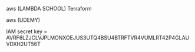 aws (LAMBDA SCHOOL)
Terraform

aws (UDEMY)

IAM secret key = AVRF6LZJCLVJPLMONXOEJUS3UTQ4BSU4BTRFTVR4VUMLRT42P4GLAUVDXH2UT56T
